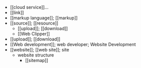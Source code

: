 - [[cloud service]]...
- [[link]]
- [[markup language]]; [[markup]]
- [[source]]; [[resource]]
    - [[upload]]; [[download]]
    - [[Web Clipper]]
- [[upload]]; [[download]]
- [[Web development]]; web developer; Website Development
- [[website]]; [[web site]]; site
    - website structure
        - [[sitemap]]
